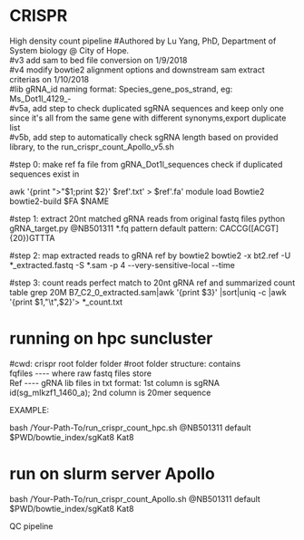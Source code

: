 # CRISPR

High density count pipeline
#Authored by Lu Yang, PhD, Department of System biology @ City of Hope.  
#v3 add sam to bed file conversion on 1/9/2018  
#v4 modify bowtie2 alignment options and downstream sam extract criterias on 1/10/2018  
#lib gRNA_id naming format: Species_gene_pos_strand, eg: Ms_Dot1l_4129_-    
#v5a, add step to check duplicated sgRNA sequences and keep only one since it's all from the same gene with different synonyms,export duplicate list   
#v5b, add step to automatically check sgRNA length based on provided library, to the run_crispr_count_Apollo_v5.sh   

#step 0: make ref fa file from gRNA_Dot1l_sequences check if duplicated sequences exist in    

awk '{print ">"$1;print $2}' $ref'.txt' > $ref'.fa' module load Bowtie2 bowtie2-build $FA $NAME

#step 1: extract 20nt matched gRNA reads from original fastq files python gRNA_target.py @NB501311 *.fq pattern default pattern: CACCG([ACGT]{20})GTTTA

#step 2: map extracted reads to gRNA ref by bowtie2 bowtie2 -x bt2.ref -U *_extracted.fastq -S *.sam -p 4 --very-sensitive-local --time

#step 3: count reads perfect match to 20nt gRNA ref and summarized count table grep 20M B7_C2_0_extracted.sam|awk '{print $3}' |sort|uniq -c |awk '{print $1,"\t",$2}'> *_count.txt

# running on hpc suncluster
#cwd: crispr root folder folder #root folder structure: contains  
fqfiles ---- where raw fastq files store  
Ref ---- gRNA lib files in txt format: 1st column is sgRNA id(sg_mIkzf1_1460_a); 2nd column is 20mer sequence  

EXAMPLE: 

bash /Your-Path-To/run_crispr_count_hpc.sh @NB501311 default $PWD/bowtie_index/sgKat8 Kat8

# run on slurm server Apollo
bash /Your-Path-To/run_crispr_count_Apollo.sh @NB501311 default $PWD/bowtie_index/sgKat8 Kat8

QC pipeline
